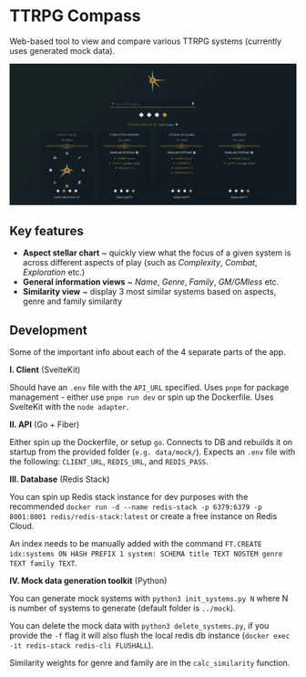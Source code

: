# TTRPG Compass
Web-based tool to view and compare various TTRPG systems (currently uses generated mock data).

![Similarity view](similarity_showcase.png)

Key features
------------
- **Aspect stellar chart** ~ quickly view what the focus of a given system is across different aspects of play (such as _Complexity_, _Combat_, _Exploration_ etc.)
- **General information views** ~ _Name_, _Genre_, _Family_, _GM/GMless_ etc.
- **Similarity view** ~ display 3 most similar systems based on aspects, genre and family similarity

Development
-----------
Some of the important info about each of the 4 separate parts of the app.

**I. Client** (SvelteKit)

Should have an `.env` file with the `API_URL` specified. Uses `pnpm` for package management - either use `pnpm run dev` or spin up the Dockerfile. Uses SvelteKit with the `node adapter`.

**II. API** (Go + Fiber)

Either spin up the Dockerfile, or setup `go`. Connects to DB and rebuilds it on startup from the provided folder (`e.g. data/mock/`). Expects an `.env` file with the following: `CLIENT_URL`, `REDIS_URL`, and `REDIS_PASS`. 

**III. Database** (Redis Stack)

You can spin up Redis stack instance for dev purposes with the recommended `docker run -d --name redis-stack -p 6379:6379 -p 8001:8001 redis/redis-stack:latest` or create a free instance on Redis Cloud. 

An index needs to be manually added with the command `FT.CREATE idx:systems ON HASH PREFIX 1 system: SCHEMA title TEXT NOSTEM genre TEXT family TEXT`.

**IV. Mock data generation toolkit** (Python)

You can generate mock systems with `python3 init_systems.py N` where N is number of systems to generate (default folder is `../mock`). 

You can delete the mock data with `python3 delete_systems.py`, if you provide the `-f` flag it will also flush the local redis db instance (`docker exec -it redis-stack redis-cli FLUSHALL`).

Similarity weights for genre and family are in the `calc_similarity` function. 

